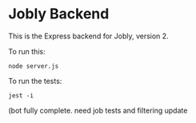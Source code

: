 # Jobly Backend

This is the Express backend for Jobly, version 2.

To run this:

    node server.js
    
To run the tests:

    jest -i


(bot fully complete. need job tests and filtering update
